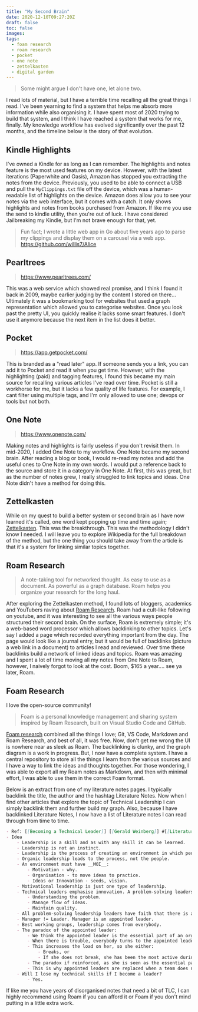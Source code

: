 ```yaml
---
title: "My Second Brain"
date: 2020-12-10T09:27:20Z
draft: false
toc: false
images:
tags:
  - foam research
  - roam research
  - pocket
  - one note
  - zettelkasten
  - digital garden
---
```


> Some might argue I don't have one, let alone two.

I read lots of material, but I have a terrible time recalling all the great things I read. I've been yearning to find a system that helps me absorb more information while also organising it. I have spent most of 2020 trying to build that system, and I think I have reached a system that works for me, finally. My knowledge workflow has evolved significantly over the past 12 months, and the timeline below is the story of that evolution.

## Kindle Highlights
I've owned a Kindle for as long as I can remember. The highlights and notes feature is the most used features on my device. However, with the latest iterations (Paperwhite and Oasis), Amazon has stopped you extracting the notes from the device. Previously, you used to be able to connect a USB and pull the `MyClippings.txt` file off the device, which was a human-readable list of highlights on the device. Amazon does allow you to see your notes via the web interface, but it comes with a catch. It only shows highlights and notes from books purchased from Amazon. If like me you use the send to kindle utility, then you're out of luck. I have considered Jailbreaking my Kindle, but I'm not brave enough for that, yet.

> Fun fact; I wrote a little web app in Go about five years ago to parse my clippings and display them on a carousel via a web app.
https://github.com/willis7/Alice

## Pearltrees
> https://www.pearltrees.com/

This was a web service which showed real promise, and I think I found it back in 2009, maybe earlier judging by the content I stored on there... Ultimately it was a bookmarking tool for websites that used a graph representation which allowed you to categorise websites. Once you look past the pretty UI, you quickly realise it lacks some smart features. I don't use it anymore because the next item in the list does it better.

## Pocket
> https://app.getpocket.com/

This is branded as a "read later" app. If someone sends you a link, you can add it to Pocket and read it when you get time. However, with the highlighting (paid) and tagging features, I found this became my main source for recalling various articles I've read over time. Pocket is still a workhorse for me, but it lacks a few quality of life features. For example, I cant filter using multiple tags, and I'm only allowed to use one; devops or tools but not both.

## One Note
> https://www.onenote.com/

Making notes and highlights is fairly useless if you don't revisit them. In mid-2020, I added One Note to my workflow. One Note became my second brain. After reading a blog or book, I would re-read my notes and add the useful ones to One Note in my own words. I would put a reference back to the source and store it in a category in One Note. At first, this was great, but as the number of notes grew, I really struggled to link topics and ideas. One Note didn't have a method for doing this.

## Zettelkasten
While on my quest to build a better system or second brain as I have now learned it's called, one word kept popping up time and time again; [Zettelkasten](https://en.wikipedia.org/wiki/Zettelkasten). This was the breakthrough. This was the methodology I didn't know I needed. I will leave you to explore Wikipedia for the full breakdown of the method, but the one thing you should take away from the article is that it's a system for linking similar topics together.

## Roam Research
> A note-taking tool for networked thought.
> As easy to use as a document. As powerful as a graph database. Roam helps you organize your research for the long haul.

After exploring the Zettelkasten method, I found lots of bloggers, academics and YouTubers raving about [Roam Research](https://roamresearch.com/). Roam had a cult-like following on youtube, and it was interesting to see all the various ways people structured their second brain. On the surface, Roam is extremely simple; it's a web-based word processor which allows backlinking to other topics. Let's say I added a page which recorded everything important from the day. The page would look like a journal entry, but it would be full of backlinks (picture a web link in a document) to articles I read and reviewed. Over time these backlinks build a network of linked ideas and topics. Roam was amazing and I spent a lot of time moving all my notes from One Note to Roam, however, I naively forgot to look at the cost. Boom, $165 a year.... see ya later, Roam.

## Foam Research
I love the open-source community!

> Foam is a personal knowledge management and sharing system inspired by Roam Research, built on Visual Studio Code and GitHub.

[Foam research](https://foambubble.github.io/foam/) combined all the things I love; Git, VS Code, Markdown and Roam Research, and best of all, it was free. Now, don't get me wrong the UI is nowhere near as sleek as Roam. The backlinking is clunky, and the graph diagram is a work in progress. But, I now have a complete system. I have a central repository to store all the things I learn from the various sources and I have a way to link the ideas and thoughts together. For those wondering, I was able to export all my Roam notes as Markdown, and then with minimal effort, I was able to use them in the correct Foam format.

Below is an extract from one of my literature notes pages. I typically backlink the title, the author and the hashtag Literature Notes. Now when I find other articles that explore the topic of Technical Leadership I can simply backlink them and further build my graph. Also, because I have backlinked Literature Notes, I now have a list of Literature notes I can read through from time to time.

``` markdown
- Ref: [[Becoming a Technical Leader]] [[Gerald Weinberg]] #[[Literature Notes]] 
- Idea
    - Leadership is a skill and as with any skill it can be learned.
    - Leadership is not an instinct.
    - Leadership is the process of creating an environment in which people become empowered.
    - Organic leadership leads to the process, not the people.
    - An environment must have __MOI__:
        - Motivation - why.
        - Organisation - to move ideas to practice.
        - Ideas or Innovation - seeds, vision.
    - Motivational leadership is just one type of leadership.
    - Technical leaders emphasise innovation. A problem-solving leadership style consist on:
        - Understanding the problem.
        - Manage flow of ideas.
        - Maintain quality.
    - All problem-solving leadership leaders have faith that there is always a better way.
    - Manager != Leader. Manager is an appointed leader.
    - Best working groups, leadership comes from everybody.
    - The paradox of the appointed leader:
        - We think the appointed leader is the essential part of an organisation, so
        - When there is trouble, everybody turns to the appointed leader, so
        - This increases the load on her, so she either:
            - Breaks, or
            - If she does not break, she has been the most active during the crisis, so
        - The paradox if reinforced, as she is seen as the essential part during the crisis.
        - This is why appointed leaders are replaced when a team does not perform. This is a fallacy. Systems are not linear.
    - Will I lose my technical skills if I become a leader?
        - Yes.

```

If like me you have years of disorganised notes that need a bit of TLC, I can highly recommend using Roam if you can afford it or Foam if you don't mind putting in a little extra work.